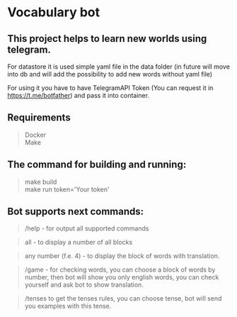 # Vocabulary bot

## This project helps to learn new worlds using telegram.

For datastore it is used simple yaml file in the data folder (in future will move into db and will add the possibility to add new words without yaml file)

For using it you have to have TelegramAPI Token (You can request it in https://t.me/botfather) and pass it into container.


## Requirements

> Docker  
> Make  
## The command for building and running:
> make build  
> make run token='Your token'  
 
## Bot supports next commands:
> /help - for output all supported commands  

> all - to display a number of all blocks  

> any number (f.e. 4) - to display the block of words with translation.  

>  /game - for checking words, you can choose a block of words by number, then bot will show you only english words, you can check yourself and ask bot to show translation. 

> /tenses to get the tenses rules, you can choose tense, bot will send you examples with this tense.  
